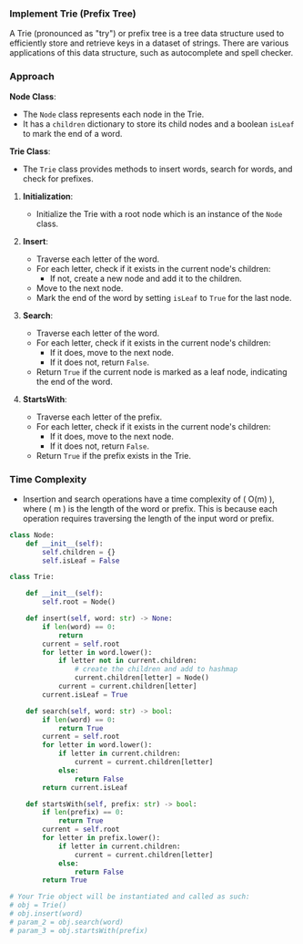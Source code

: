 
### Implement Trie (Prefix Tree)

A Trie (pronounced as "try") or prefix tree is a tree data structure used to efficiently store and retrieve keys in a dataset of strings. There are various applications of this data structure, such as autocomplete and spell checker.

### Approach

**Node Class**:
- The `Node` class represents each node in the Trie.
- It has a `children` dictionary to store its child nodes and a boolean `isLeaf` to mark the end of a word.

**Trie Class**:
- The `Trie` class provides methods to insert words, search for words, and check for prefixes.

1. **Initialization**:
   - Initialize the Trie with a root node which is an instance of the `Node` class.

2. **Insert**:
   - Traverse each letter of the word.
   - For each letter, check if it exists in the current node's children:
     - If not, create a new node and add it to the children.
   - Move to the next node.
   - Mark the end of the word by setting `isLeaf` to `True` for the last node.

3. **Search**:
   - Traverse each letter of the word.
   - For each letter, check if it exists in the current node's children:
     - If it does, move to the next node.
     - If it does not, return `False`.
   - Return `True` if the current node is marked as a leaf node, indicating the end of the word.

4. **StartsWith**:
   - Traverse each letter of the prefix.
   - For each letter, check if it exists in the current node's children:
     - If it does, move to the next node.
     - If it does not, return `False`.
   - Return `True` if the prefix exists in the Trie.

### Time Complexity

- Insertion and search operations have a time complexity of \( O(m) \), where \( m \) is the length of the word or prefix. This is because each operation requires traversing the length of the input word or prefix.

```python
class Node:
    def __init__(self):
        self.children = {}
        self.isLeaf = False

class Trie:

    def __init__(self):
        self.root = Node()

    def insert(self, word: str) -> None:
        if len(word) == 0:
            return
        current = self.root
        for letter in word.lower():
            if letter not in current.children:
                # create the children and add to hashmap
                current.children[letter] = Node()
            current = current.children[letter]
        current.isLeaf = True

    def search(self, word: str) -> bool:
        if len(word) == 0:
            return True
        current = self.root
        for letter in word.lower():
            if letter in current.children:
                current = current.children[letter]
            else:
                return False
        return current.isLeaf

    def startsWith(self, prefix: str) -> bool:
        if len(prefix) == 0:
            return True
        current = self.root
        for letter in prefix.lower():
            if letter in current.children:
                current = current.children[letter]
            else:
                return False
        return True

# Your Trie object will be instantiated and called as such:
# obj = Trie()
# obj.insert(word)
# param_2 = obj.search(word)
# param_3 = obj.startsWith(prefix)
```
